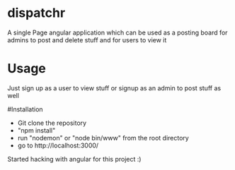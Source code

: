 # dispatchr
 A single Page angular application which can be used as a  posting board for admins to post and delete stuff and for users to view it
# Usage
Just sign up as a user to view stuff or signup as an admin to post stuff as well

#Installation
- Git clone the repository 
- "npm install"
- run "nodemon" or "node bin/www" from the root directory
- go to http://localhost:3000/

Started hacking with angular for this project :) 
